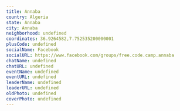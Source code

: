 ```yaml
---
title: Annaba
country: Algeria
state: Annaba
city: Annaba
neighborhood: undefined
coordinates: 36.9264582,7.752535200000001
plusCode: undefined
socialName: Facebook
socialURL: https://www.facebook.com/groups/free.code.camp.annaba
chatName: undefined
chatURL: undefined
eventName: undefined
eventURL: undefined
leaderName: undefined
leaderURL: undefined
oldPhoto: undefined
coverPhoto: undefined
---
```

